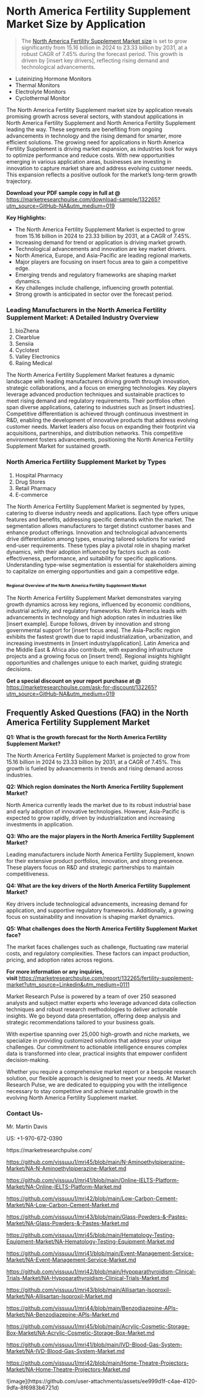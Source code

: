 <h1>North America Fertility Supplement Market&nbsp;Size by Application</h1><blockquote><p>The <a href="https://marketresearchpulse.com/download-sample/132265?utm_source=GitHub-NA&amp;utm_medium=019">North America Fertility Supplement Market size</a> is set to grow significantly from 15.16 billion in 2024 to 23.33 billion by 2031, at a robust CAGR of 7.45% during the forecast period. This growth is driven by [insert key drivers], reflecting rising demand and technological advancements.</p></blockquote><ul><li>Luteinizing Hormone Monitors<li> Thermal Monitors<li> Electrolyte Monitors<li> Cyclothermal Monitor</li></ul><p>The North America Fertility Supplement market size by application reveals promising growth across several sectors, with standout applications in North America Fertility Supplement and North America Fertility Supplement leading the way. These segments are benefiting from ongoing advancements in technology and the rising demand for smarter, more efficient solutions. The growing need for applications in North America Fertility Supplement is driving market expansion, as industries look for ways to optimize performance and reduce costs. With new opportunities emerging in various application areas, businesses are investing in innovation to capture market share and address evolving customer needs. This expansion reflects a positive outlook for the market’s long-term growth trajectory.</p><p><strong>Download your PDF sample copy in full at @ </strong><a href="https://marketresearchpulse.com/download-sample/132265?utm_source=GitHub-NA&amp;utm_medium=019">https://marketresearchpulse.com/download-sample/132265?utm_source=GitHub-NA&amp;utm_medium=019</a></p><p><strong>Key Highlights: </strong></p><ul><li>The North America Fertility Supplement Market is expected to grow from 15.16 billion in 2024 to 23.33 billion by 2031, at a CAGR of 7.45%.</li><li>Increasing demand for trend or application is driving market growth.</li><li>Technological advancements and innovation are key market drivers.</li><li>North America, Europe, and Asia-Pacific are leading regional markets.</li><li>Major players are focusing on insert focus area to gain a competitive edge.</li><li>Emerging trends and regulatory frameworks are shaping market dynamics.</li><li>Key challenges include challenge, influencing growth potential.</li><li>Strong growth is anticipated in sector over the forecast period.</li></ul><h3>Leading Manufacturers in the North America Fertility Supplement Market: A Detailed Industry Overview</h3><ol><li>bioZhena</li><li>Clearblue</li><li>Sensiia</li><li>Cyclotest</li><li>Valley Electronics</li><li>Raiing Medical</li></ol><div class="flex max-w-full flex-col flex-grow"><div class="min-h-8 text-message flex w-full flex-col items-end gap-2 whitespace-normal break-words [.text-message+&amp;]:mt-5" dir="auto" data-message-author-role="assistant" data-message-id="fd8432e4-4910-450d-b182-61b7bfb0a01f" data-message-model-slug="gpt-4o"><div class="flex w-full flex-col gap-1 empty:hidden first:pt-[3px]"><div class="markdown prose w-full break-words dark:prose-invert light"><p>The North America Fertility Supplement Market features a dynamic landscape with leading manufacturers driving growth through innovation, strategic collaborations, and a focus on emerging technologies. Key players leverage advanced production techniques and sustainable practices to meet rising demand and regulatory requirements. Their portfolios often span diverse applications, catering to industries such as [insert industries]. Competitive differentiation is achieved through continuous investment in R&amp;D, enabling the development of innovative products that address evolving customer needs. Market leaders also focus on expanding their footprint via acquisitions, partnerships, and distribution networks. This competitive environment fosters advancements, positioning the North America Fertility Supplement Market for sustained growth.</p></div></div></div></div><h3>North America Fertility Supplement Market by Types</h3><ol><li>Hospital Pharmacy<li> Drug Stores<li> Retail Pharmacy<li> E-commerce</li></ol><div class="flex max-w-full flex-col flex-grow"><div class="min-h-8 text-message flex w-full flex-col items-end gap-2 whitespace-normal break-words [.text-message+&amp;]:mt-5" dir="auto" data-message-author-role="assistant" data-message-id="084470be-0bb7-4664-bddf-5156b4f41249" data-message-model-slug="gpt-4o-mini"><div class="flex w-full flex-col gap-1 empty:hidden first:pt-[3px]"><div class="markdown prose w-full break-words dark:prose-invert light"><p>The North America Fertility Supplement Market is segmented by types, catering to diverse industry needs and applications. Each type offers unique features and benefits, addressing specific demands within the market. The segmentation allows manufacturers to target distinct customer bases and enhance product offerings. Innovation and technological advancements drive differentiation among types, ensuring tailored solutions for varied end-user requirements. These types play a pivotal role in shaping market dynamics, with their adoption influenced by factors such as cost-effectiveness, performance, and suitability for specific applications. Understanding type-wise segmentation is essential for stakeholders aiming to capitalize on emerging opportunities and gain a competitive edge.</p></div></div></div></div><h3><span style="font-size: 11px;">Regional Overview of the North America Fertility Supplement Market</span></h3><div class="flex max-w-full flex-col flex-grow"><div class="min-h-8 text-message flex w-full flex-col items-end gap-2 whitespace-normal break-words [.text-message+&amp;]:mt-5" dir="auto" data-message-author-role="assistant" data-message-id="e9038762-ce64-4e30-91c9-9bd413514231" data-message-model-slug="gpt-4o-mini"><div class="flex w-full flex-col gap-1 empty:hidden first:pt-[3px]"><div class="markdown prose w-full break-words dark:prose-invert light"><p>The North America Fertility Supplement Market demonstrates varying growth dynamics across key regions, influenced by economic conditions, industrial activity, and regulatory frameworks. North America leads with advancements in technology and high adoption rates in industries like [insert example]. Europe follows, driven by innovation and strong governmental support for [insert focus area]. The Asia-Pacific region exhibits the fastest growth due to rapid industrialization, urbanization, and increasing investments in [insert industry/application]. Latin America and the Middle East &amp; Africa also contribute, with expanding infrastructure projects and a growing focus on [insert trend]. Regional insights highlight opportunities and challenges unique to each market, guiding strategic decisions.</p></div></div></div></div><p><strong>Get a special discount on your report purchase at @ </strong><a href="https://marketresearchpulse.com/ask-for-discount/132265?utm_source=GitHub-NA&amp;utm_medium=019">https://marketresearchpulse.com/ask-for-discount/132265?utm_source=GitHub-NA&amp;utm_medium=019</a></p><h2>Frequently Asked Questions (FAQ) in the North America Fertility Supplement Market</h2><p><strong>Q1: What is the growth forecast for the North America Fertility Supplement Market?</strong></p><p>The North America Fertility Supplement Market is projected to grow from 15.16 billion in 2024 to 23.33 billion by 2031, at a CAGR of 7.45%. This growth is fueled by advancements in trends and rising demand across industries.</p><p><strong>Q2: Which region dominates the North America Fertility Supplement Market?</strong></p><p>North America currently leads the market due to its robust industrial base and early adoption of innovative technologies. However, Asia-Pacific is expected to grow rapidly, driven by industrialization and increasing investments in application.</p><p><strong>Q3: Who are the major players in the North America Fertility Supplement Market?</strong></p><p>Leading manufacturers include North America Fertility Supplement, known for their extensive product portfolios, innovation, and strong presence. These players focus on R&amp;D and strategic partnerships to maintain competitiveness.</p><p><strong>Q4: What are the key drivers of the North America Fertility Supplement Market?</strong></p><p>Key drivers include technological advancements, increasing demand for application, and supportive regulatory frameworks. Additionally, a growing focus on sustainability and innovation is shaping market dynamics.</p><p><strong>Q5: What challenges does the North America Fertility Supplement Market face?</strong></p><p>The market faces challenges such as challenge, fluctuating raw material costs, and regulatory complexities. These factors can impact production, pricing, and adoption rates across regions.</p><p><strong>For more information or any inquiries, visit&nbsp;</strong><a href="https://marketresearchpulse.com/report/132265/fertility-supplement-market?utm_source=Linkedin&utm_medium=0111">https://marketresearchpulse.com/report/132265/fertility-supplement-market?utm_source=Linkedin&utm_medium=0111</a></p><p>Market Research Pulse is powered by a team of over 250 seasoned analysts and subject matter experts who leverage advanced data collection techniques and robust research methodologies to deliver actionable insights. We go beyond data presentation, offering deep analysis and strategic recommendations tailored to your business goals.</p><p>With expertise spanning over 25,000 high-growth and niche markets, we specialize in providing customized solutions that address your unique challenges. Our commitment to actionable intelligence ensures complex data is transformed into clear, practical insights that empower confident decision-making.</p><p>Whether you require a comprehensive market report or a bespoke research solution, our flexible approach is designed to meet your needs. At Market Research Pulse, we are dedicated to equipping you with the intelligence necessary to stay competitive and achieve sustainable growth in the evolving North America Fertility Supplement market.</p><h3><strong>Contact Us-</strong></h3><p>Mr. Martin Davis</p><p>US: +1-970-672-0390</p><p>https://marketresearchpulse.com/</p><p><a href="https://github.com/vissuuu1/mri45/blob/main/N-Aminoethylpiperazine-Market/NA-N-Aminoethylpiperazine-Market.md">https://github.com/vissuuu1/mri45/blob/main/N-Aminoethylpiperazine-Market/NA-N-Aminoethylpiperazine-Market.md</a></p><p><a href="https://github.com/vissuuu1/mri41/blob/main/Online-IELTS-Platform-Market/NA-Online-IELTS-Platform-Market.md">https://github.com/vissuuu1/mri41/blob/main/Online-IELTS-Platform-Market/NA-Online-IELTS-Platform-Market.md</a></p><p><a href="https://github.com/vissuuu1/mri42/blob/main/Low-Carbon-Cement-Market/NA-Low-Carbon-Cement-Market.md">https://github.com/vissuuu1/mri42/blob/main/Low-Carbon-Cement-Market/NA-Low-Carbon-Cement-Market.md</a></p><p><a href="https://github.com/vissuuu1/mri43/blob/main/Glass-Powders-&-Pastes-Market/NA-Glass-Powders-&-Pastes-Market.md">https://github.com/vissuuu1/mri43/blob/main/Glass-Powders-&-Pastes-Market/NA-Glass-Powders-&-Pastes-Market.md</a></p><p><a href="https://github.com/vissuuu1/mri45/blob/main/Hematology-Testing-Equipment-Market/NA-Hematology-Testing-Equipment-Market.md">https://github.com/vissuuu1/mri45/blob/main/Hematology-Testing-Equipment-Market/NA-Hematology-Testing-Equipment-Market.md</a></p><p><a href="https://github.com/vissuuu1/mri41/blob/main/Event-Management-Service-Market/NA-Event-Management-Service-Market.md">https://github.com/vissuuu1/mri41/blob/main/Event-Management-Service-Market/NA-Event-Management-Service-Market.md</a></p><p><a href="https://github.com/vissuuu1/mri42/blob/main/Hypoparathyroidism-Clinical-Trials-Market/NA-Hypoparathyroidism-Clinical-Trials-Market.md">https://github.com/vissuuu1/mri42/blob/main/Hypoparathyroidism-Clinical-Trials-Market/NA-Hypoparathyroidism-Clinical-Trials-Market.md</a></p><p><a href="https://github.com/vissuuu1/mri43/blob/main/Allisartan-Isoproxil-Market/NA-Allisartan-Isoproxil-Market.md">https://github.com/vissuuu1/mri43/blob/main/Allisartan-Isoproxil-Market/NA-Allisartan-Isoproxil-Market.md</a></p><p><a href="https://github.com/vissuuu1/mri44/blob/main/Benzodiazepine-APIs-Market/NA-Benzodiazepine-APIs-Market.md">https://github.com/vissuuu1/mri44/blob/main/Benzodiazepine-APIs-Market/NA-Benzodiazepine-APIs-Market.md</a></p><p><a href="https://github.com/vissuuu1/mri45/blob/main/Acrylic-Cosmetic-Storage-Box-Market/NA-Acrylic-Cosmetic-Storage-Box-Market.md">https://github.com/vissuuu1/mri45/blob/main/Acrylic-Cosmetic-Storage-Box-Market/NA-Acrylic-Cosmetic-Storage-Box-Market.md</a></p><p><a href="https://github.com/vissuuu1/mri41/blob/main/IVD-Blood-Gas-System-Market/NA-IVD-Blood-Gas-System-Market.md">https://github.com/vissuuu1/mri41/blob/main/IVD-Blood-Gas-System-Market/NA-IVD-Blood-Gas-System-Market.md</a></p><p><a href="https://github.com/vissuuu1/mri42/blob/main/Home-Theatre-Projectors-Market/NA-Home-Theatre-Projectors-Market.md">https://github.com/vissuuu1/mri42/blob/main/Home-Theatre-Projectors-Market/NA-Home-Theatre-Projectors-Market.md</a></p>
![image](https://github.com/user-attachments/assets/ee999d1f-c4ae-4120-9dfa-8f6983b6721d)
